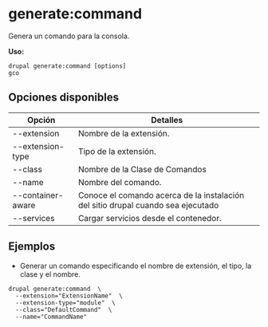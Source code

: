 # generate:command
Genera un comando para la consola.

**Uso:**
```
drupal generate:command [options]
gco
```

## Opciones disponibles
Opción | Detalles
-------|-------------
--extension | Nombre de la extensión.
--extension-type | Tipo de la extensión.
--class | Nombre de la Clase de Comandos
--name | Nombre del comando.
--container-aware | Conoce el comando acerca de la instalación del sitio drupal cuando sea ejecutado
--services | Cargar servicios desde el contenedor.

## Ejemplos
* Generar un comando especificando el nombre de extensión, el tipo, la clase y el nombre.
```
drupal generate:command  \
  --extension="ExtensionName"  \
  --extension-type="module"  \
  --class="DefaultCommand"  \
  --name="CommandName"
```
